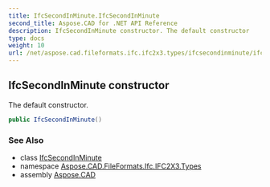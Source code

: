 ```yaml
---
title: IfcSecondInMinute.IfcSecondInMinute
second_title: Aspose.CAD for .NET API Reference
description: IfcSecondInMinute constructor. The default constructor
type: docs
weight: 10
url: /net/aspose.cad.fileformats.ifc.ifc2x3.types/ifcsecondinminute/ifcsecondinminute/
---
```

## IfcSecondInMinute constructor

The default constructor.

```csharp
public IfcSecondInMinute()
```

### See Also

* class [IfcSecondInMinute](../)
* namespace [Aspose.CAD.FileFormats.Ifc.IFC2X3.Types](../../ifcsecondinminute/)
* assembly [Aspose.CAD](../../../)


